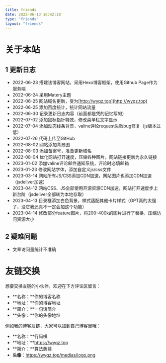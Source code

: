 ```yaml
---
title: friends
date: 2022-06-13 16:42:10
type: "friends"
layout: "friends"
---
```


# 关于本站

## 1 更新日志

- 2022-06-23   搭建该博客网站，采用Hexo博客框架，使用Github Page作为服务端
- 2022-06-24   采用Matery主题
- 2022-06-25   网站域名更新，变为[http://wyqz.top](http://wyqz.top)
- 2022-06-25   添加百度统计，统计网站流量
- 2022-06-30   记录更新日志内容（前面都是凭的记忆写的）
- 2022-07-02    添加鼠标指针特效，修改菜单栏文字显示
- 2022-07-04    添加动态线条背景，valine评论request失败bug修复（js版本过低）
- 2022-07-26    代码上传至GitHub
- 2022-08-02    网站添加背景图
- 2022-08-03    添加备案号，准备更新域名
- 2022-08-04    优化网站打开速度，压缩各种图片，网站链接更新为永久链接
- 2023-01-02    添加valine评论邮件通知系统，评论时必填邮箱
- 2023-01-23    修改网站字体，添加自定义js/css文件
- 2023-03-14    网站所有JS/CSS添加CDN加速，网站图片也添加CDN加速（jsdeliver加速）
- 2023-04-12    网站CSS、JS全部使用开源资源CDN加速，网站打开速度步上新台阶（jsdeliver全部转为本地存取）
- 2023-04-13    目录框添加白色背景，样式适配其他卡片样式（GPT真的太强了，没它我还真不一定会加这个功能）
- 2023-04-14    修改部分feature图片，将200-400k的图片进行了替换，压缩访问资源大小

## 2 疑难问题

- 文章访问量统计不准确



# 友链交换

想要交换友链的小伙伴，欢迎在下方评论区留言：
* **名称：**你的博客名称
* **地址：**你的博客地址
* **简介：**一句话简介
* **头像：**你的头像地址

例如我的博客友链，大家可以加到自己博客里哦：
* **名称：**行码棋
* **地址：**https://wyqz.top
* **简介：**算法蒟蒻
* **头像**：https://wyqz.top/medias/logo.png

